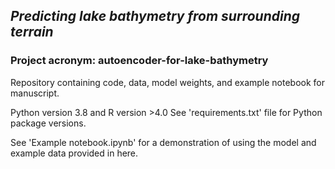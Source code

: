 ## *Predicting lake bathymetry from surrounding terrain*

### Project acronym: autoencoder-for-lake-bathymetry

Repository containing code, data, model weights, and example notebook for manuscript.

Python version 3.8 and R version >4.0
See 'requirements.txt' file for Python package versions.

See 'Example notebook.ipynb' for a demonstration of using the model and example data provided in here.
